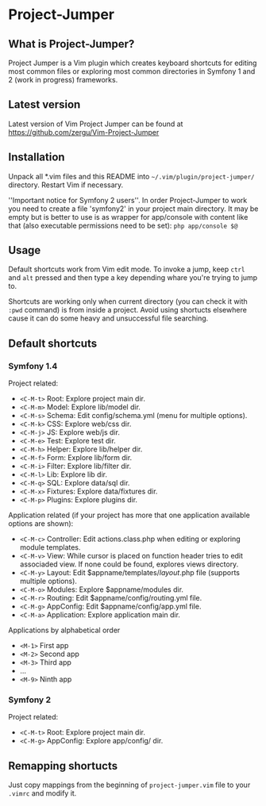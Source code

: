 Project-Jumper
==================

What is Project-Jumper?
-----------------------

Project Jumper is a Vim plugin which creates keyboard shortcuts for editing most common files or exploring most common directories
in Symfony 1 and 2 (work in progress) frameworks.

Latest version
--------------

Latest version of Vim Project Jumper can be found at https://github.com/zergu/Vim-Project-Jumper

Installation
------------

Unpack all *.vim files and this README into `~/.vim/plugin/project-jumper/` directory. Restart Vim if necessary.

''Important notice for Symfony 2 users''. In order Project-Jumper to work you need to create a file 'symfony2' in your project main directory.
It may be empty but is better to use is as wrapper for app/console with content like that (also executable permissions need to be set):
`php app/console $@`

Usage
-----

Default shortcuts work from Vim edit mode. To invoke a jump, keep `ctrl` and `alt` pressed and then type a key depending whare you're trying to jump to.

Shortcuts are working only when current directory (you can check it with `:pwd` command) is from inside a project. Avoid using shortucts elsewhere cause it can do some heavy and unsuccessful file searching.

Default shortcuts
-----------------

### Symfony 1.4 ###

Project related:

* `<C-M-t>` Root: Explore project main dir.
* `<C-M-m>` Model: Explore lib/model dir.
* `<C-M-s>` Schema: Edit config/schema.yml (menu for multiple options).
* `<C-M-k>` CSS: Explore web/css dir.
* `<C-M-j>` JS: Explore web/js dir.
* `<C-M-e>` Test: Explore test dir.
* `<C-M-h>` Helper: Explore lib/helper dir.
* `<C-M-f>` Form: Explore lib/form dir.
* `<C-M-i>` Filter: Explore lib/filter dir.
* `<C-M-l>` Lib: Explore lib dir.
* `<C-M-q>` SQL: Explore data/sql dir.
* `<C-M-x>` Fixtures: Explore data/fixtures dir.
* `<C-M-p>` Plugins: Explore plugins dir.

Application related (if your project has more that one application available options are shown):

* `<C-M-c>` Controller: Edit actions.class.php when editing or exploring module templates.
* `<C-M-v>` View: While cursor is placed on function header tries to edit associaded view. If none could be found, explores views directory.
* `<C-M-y>` Layout: Edit $appname/templates/*layout*.php file (supports multiple options).
* `<C-M-o>` Modules: Explore $appname/modules dir.
* `<C-M-r>` Routing: Edit $appname/config/routing.yml file.
* `<C-M-g>` AppConfig: Edit $appname/config/app.yml file.
* `<C-M-a>` Application: Explore application main dir.

Applications by alphabetical order

* `<M-1>` First app
* `<M-2>` Second app
* `<M-3>` Third app
* …
* `<M-9>` Ninth app

### Symfony 2 ###

Project related:

* `<C-M-t>` Root: Explore project main dir.
* `<C-M-g>` AppConfig: Explore app/config/ dir.

Remapping shortucts
-------------------

Just copy mappings from the beginning of `project-jumper.vim` file to your `.vimrc` and modify it.
